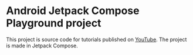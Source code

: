 # Android Jetpack Compose Playground project

This project is source code for tutorials published on <a href="https://youtube.com/playlist?list=PL_BmKHKj5WdhIEClEa3PQ41iYMMSX1LsX">YouTube</a>. 
The project is made in Jetpack Compose.
	

